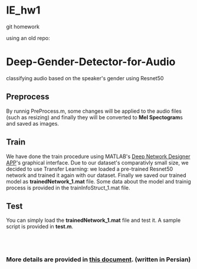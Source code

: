 # IE_hw1
git homework 

using an old repo:

# Deep-Gender-Detector-for-Audio
classifying audio based on the speaker's gender using Resnet50

## Preprocess
By runnig PreProcess.m, some changes will be applied to the audio files (such as resizing) and finally they will be converted to **Mel Spectogram**s and saved as images.

## Train
We have done the train procedure using MATLAB's [Deep Network Designer APP](https://www.mathworks.com/help/deeplearning/gs/get-started-with-deep-network-designer.html)'s graphical interface.
Due to our dataset's comparativly small size, we decided to use Transfer Learning: we loaded a pre-trained Resnet50 network and trained it again with our dataset.
Finally we saved our trained model as **trainedNetwork_1.mat** file.
Some data about the model and trainig process is provided in the trainInfoStruct_1.mat file.

## Test
You can simply load the **trainedNetwork_1.mat** file and test it. A sample script is provided in **test.m**.

<br></br>
### More details are provided in [this document](https://github.com/MJSahebnasi/Deep-Gender-Detector-for-Audio/raw/main/Report.pdf). (written in Persian) ###
